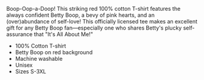 Boop-Oop-a-Doop! This striking red 100% cotton T-shirt features the always confident Betty Boop, a bevy of pink hearts, and an (over)abundance of self-love! This officially licensed tee makes an excellent gift for any Betty Boop fan&mdash;especially one who shares Betty's plucky self-assurance that "It's All About Me!"

- 100% Cotton T-shirt
- Betty Boop on red background
- Machine washable
- Unisex
- Sizes S-3XL